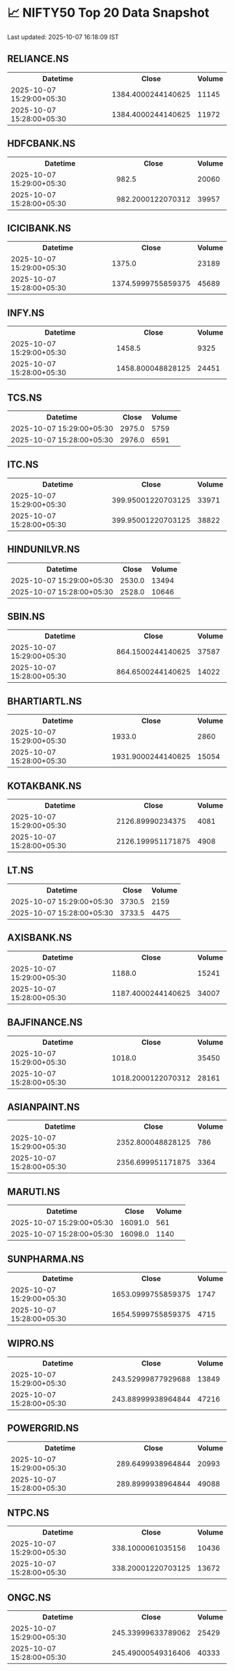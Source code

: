 # 📈 NIFTY50 Top 20 Data Snapshot

Last updated: 2025-10-07 16:18:09 IST

## RELIANCE.NS

<table>
  <tr><th>Datetime</th><th>Close</th><th>Volume</th></tr>
  <tr><td>2025-10-07 15:29:00+05:30</td><td>1384.4000244140625</td><td>11145</td></tr>
  <tr><td>2025-10-07 15:28:00+05:30</td><td>1384.4000244140625</td><td>11972</td></tr>
</table>

## HDFCBANK.NS

<table>
  <tr><th>Datetime</th><th>Close</th><th>Volume</th></tr>
  <tr><td>2025-10-07 15:29:00+05:30</td><td>982.5</td><td>20060</td></tr>
  <tr><td>2025-10-07 15:28:00+05:30</td><td>982.2000122070312</td><td>39957</td></tr>
</table>

## ICICIBANK.NS

<table>
  <tr><th>Datetime</th><th>Close</th><th>Volume</th></tr>
  <tr><td>2025-10-07 15:29:00+05:30</td><td>1375.0</td><td>23189</td></tr>
  <tr><td>2025-10-07 15:28:00+05:30</td><td>1374.5999755859375</td><td>45689</td></tr>
</table>

## INFY.NS

<table>
  <tr><th>Datetime</th><th>Close</th><th>Volume</th></tr>
  <tr><td>2025-10-07 15:29:00+05:30</td><td>1458.5</td><td>9325</td></tr>
  <tr><td>2025-10-07 15:28:00+05:30</td><td>1458.800048828125</td><td>24451</td></tr>
</table>

## TCS.NS

<table>
  <tr><th>Datetime</th><th>Close</th><th>Volume</th></tr>
  <tr><td>2025-10-07 15:29:00+05:30</td><td>2975.0</td><td>5759</td></tr>
  <tr><td>2025-10-07 15:28:00+05:30</td><td>2976.0</td><td>6591</td></tr>
</table>

## ITC.NS

<table>
  <tr><th>Datetime</th><th>Close</th><th>Volume</th></tr>
  <tr><td>2025-10-07 15:29:00+05:30</td><td>399.95001220703125</td><td>33971</td></tr>
  <tr><td>2025-10-07 15:28:00+05:30</td><td>399.95001220703125</td><td>38822</td></tr>
</table>

## HINDUNILVR.NS

<table>
  <tr><th>Datetime</th><th>Close</th><th>Volume</th></tr>
  <tr><td>2025-10-07 15:29:00+05:30</td><td>2530.0</td><td>13494</td></tr>
  <tr><td>2025-10-07 15:28:00+05:30</td><td>2528.0</td><td>10646</td></tr>
</table>

## SBIN.NS

<table>
  <tr><th>Datetime</th><th>Close</th><th>Volume</th></tr>
  <tr><td>2025-10-07 15:29:00+05:30</td><td>864.1500244140625</td><td>37587</td></tr>
  <tr><td>2025-10-07 15:28:00+05:30</td><td>864.6500244140625</td><td>14022</td></tr>
</table>

## BHARTIARTL.NS

<table>
  <tr><th>Datetime</th><th>Close</th><th>Volume</th></tr>
  <tr><td>2025-10-07 15:29:00+05:30</td><td>1933.0</td><td>2860</td></tr>
  <tr><td>2025-10-07 15:28:00+05:30</td><td>1931.9000244140625</td><td>15054</td></tr>
</table>

## KOTAKBANK.NS

<table>
  <tr><th>Datetime</th><th>Close</th><th>Volume</th></tr>
  <tr><td>2025-10-07 15:29:00+05:30</td><td>2126.89990234375</td><td>4081</td></tr>
  <tr><td>2025-10-07 15:28:00+05:30</td><td>2126.199951171875</td><td>4908</td></tr>
</table>

## LT.NS

<table>
  <tr><th>Datetime</th><th>Close</th><th>Volume</th></tr>
  <tr><td>2025-10-07 15:29:00+05:30</td><td>3730.5</td><td>2159</td></tr>
  <tr><td>2025-10-07 15:28:00+05:30</td><td>3733.5</td><td>4475</td></tr>
</table>

## AXISBANK.NS

<table>
  <tr><th>Datetime</th><th>Close</th><th>Volume</th></tr>
  <tr><td>2025-10-07 15:29:00+05:30</td><td>1188.0</td><td>15241</td></tr>
  <tr><td>2025-10-07 15:28:00+05:30</td><td>1187.4000244140625</td><td>34007</td></tr>
</table>

## BAJFINANCE.NS

<table>
  <tr><th>Datetime</th><th>Close</th><th>Volume</th></tr>
  <tr><td>2025-10-07 15:29:00+05:30</td><td>1018.0</td><td>35450</td></tr>
  <tr><td>2025-10-07 15:28:00+05:30</td><td>1018.2000122070312</td><td>28161</td></tr>
</table>

## ASIANPAINT.NS

<table>
  <tr><th>Datetime</th><th>Close</th><th>Volume</th></tr>
  <tr><td>2025-10-07 15:29:00+05:30</td><td>2352.800048828125</td><td>786</td></tr>
  <tr><td>2025-10-07 15:28:00+05:30</td><td>2356.699951171875</td><td>3364</td></tr>
</table>

## MARUTI.NS

<table>
  <tr><th>Datetime</th><th>Close</th><th>Volume</th></tr>
  <tr><td>2025-10-07 15:29:00+05:30</td><td>16091.0</td><td>561</td></tr>
  <tr><td>2025-10-07 15:28:00+05:30</td><td>16098.0</td><td>1140</td></tr>
</table>

## SUNPHARMA.NS

<table>
  <tr><th>Datetime</th><th>Close</th><th>Volume</th></tr>
  <tr><td>2025-10-07 15:29:00+05:30</td><td>1653.0999755859375</td><td>1747</td></tr>
  <tr><td>2025-10-07 15:28:00+05:30</td><td>1654.5999755859375</td><td>4715</td></tr>
</table>

## WIPRO.NS

<table>
  <tr><th>Datetime</th><th>Close</th><th>Volume</th></tr>
  <tr><td>2025-10-07 15:29:00+05:30</td><td>243.52999877929688</td><td>13849</td></tr>
  <tr><td>2025-10-07 15:28:00+05:30</td><td>243.88999938964844</td><td>47216</td></tr>
</table>

## POWERGRID.NS

<table>
  <tr><th>Datetime</th><th>Close</th><th>Volume</th></tr>
  <tr><td>2025-10-07 15:29:00+05:30</td><td>289.6499938964844</td><td>20993</td></tr>
  <tr><td>2025-10-07 15:28:00+05:30</td><td>289.8999938964844</td><td>49088</td></tr>
</table>

## NTPC.NS

<table>
  <tr><th>Datetime</th><th>Close</th><th>Volume</th></tr>
  <tr><td>2025-10-07 15:29:00+05:30</td><td>338.1000061035156</td><td>10436</td></tr>
  <tr><td>2025-10-07 15:28:00+05:30</td><td>338.20001220703125</td><td>13672</td></tr>
</table>

## ONGC.NS

<table>
  <tr><th>Datetime</th><th>Close</th><th>Volume</th></tr>
  <tr><td>2025-10-07 15:29:00+05:30</td><td>245.33999633789062</td><td>25429</td></tr>
  <tr><td>2025-10-07 15:28:00+05:30</td><td>245.49000549316406</td><td>40333</td></tr>
</table>

